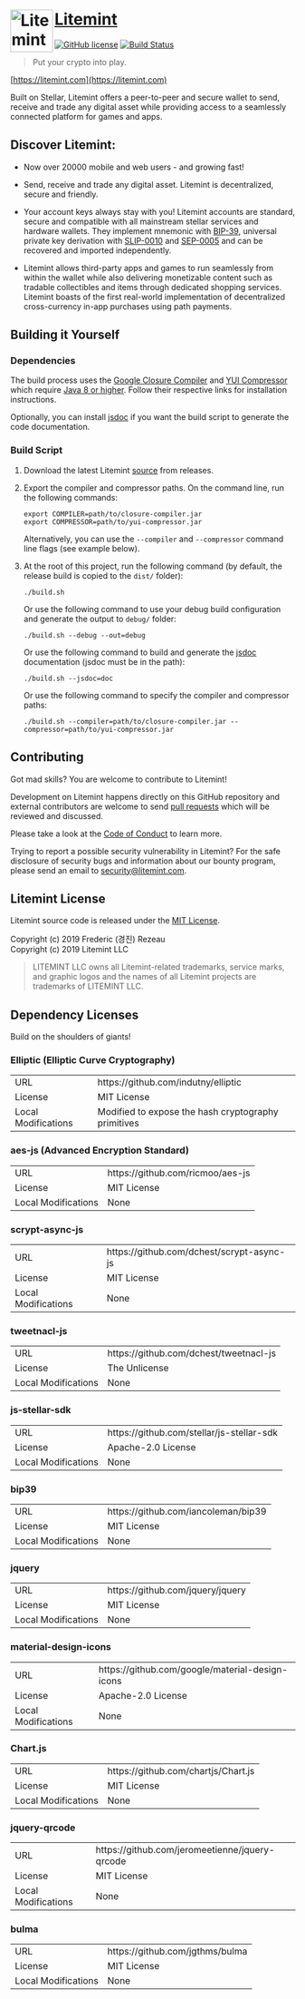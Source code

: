 <h1 align="left"><a href="https://litemint.com" target="_blank" rel="noopener noreferrer"><img align=left width="75" src="https://litemint.com/300x300.png" alt="Litemint logo">Litemint</a></h1>

[![GitHub license](https://img.shields.io/badge/License-MIT-blue.svg)](https://github.com/litemint/litemint/blob/master/LICENSE) [![Build Status](https://travis-ci.org/litemint/litemint.svg?branch=master)](https://travis-ci.org/litemint/litemint)

> Put your crypto into play.

[https://litemint.com](https://litemint.com)

Built on Stellar, Litemint offers a peer-to-peer and secure wallet to send, receive and trade any digital asset while providing access to a seamlessly connected platform for games and apps.

## Discover Litemint:

- Now over 20000 mobile and web users - and growing fast!

- Send, receive and trade any digital asset. Litemint is decentralized, secure and friendly.

- Your account keys always stay with you! Litemint accounts are standard, secure and compatible with all mainstream stellar services and hardware wallets. They implement mnemonic with [BIP-39](https://github.com/bitcoin/bips/blob/master/bip-0039.mediawiki), universal private key derivation with [SLIP-0010](https://github.com/satoshilabs/slips/blob/master/slip-0010.md) and [SEP-0005](https://github.com/stellar/stellar-protocol/blob/master/ecosystem/sep-0005.md) and can be recovered and imported independently.

- Litemint allows third-party apps and games to run seamlessly from within the wallet while also delivering monetizable content such as tradable collectibles and items through dedicated shopping services. Litemint boasts of the first real-world implementation of decentralized cross-currency in-app purchases using path payments.

## Building it Yourself

### Dependencies

The build process uses the [Google Closure Compiler](https://github.com/google/closure-compiler) and [YUI Compressor](https://github.com/yui/yuicompressor) which require [Java 8 or higher](https://www.java.com/). Follow their respective links for installation instructions.

Optionally, you can install [jsdoc](https://github.com/jsdoc3/jsdoc) if you want the build script to generate the code documentation.

### Build Script

1. Download the latest Litemint [source](https://github.com/litemint/litemint/releases) from releases.

2. Export the compiler and compressor paths. On the command line, run the following commands:
   ```shell
   export COMPILER=path/to/closure-compiler.jar
   export COMPRESSOR=path/to/yui-compressor.jar
   ```
   Alternatively, you can use the `--compiler` and `--compressor` command line flags (see example below).

3. At the root of this project, run the following command (by default, the release build is copied to the `dist/` folder):
   ```shell
   ./build.sh
   ```
   Or use the following command to use your debug build configuration and generate the output to `debug/` folder:
   ```shell
   ./build.sh --debug --out=debug
   ```
   Or use the following command to build and generate the [jsdoc](https://github.com/jsdoc3/jsdoc) documentation (jsdoc must be in the path):
   ```shell
   ./build.sh --jsdoc=doc
   ```
   Or use the following command to specify the compiler and compressor paths:
   ```shell
   ./build.sh --compiler=path/to/closure-compiler.jar --compressor=path/to/yui-compressor.jar
   ```
   
## Contributing

Got mad skills? You are welcome to contribute to Litemint!

Development on Litemint happens directly on this GitHub repository and external contributors are welcome to send [pull requests](https://help.github.com/articles/about-pull-requests) which will be reviewed and discussed.

Please take a look at the [Code of Conduct](https://github.com/litemint/litemint/blob/master/CONTRIB.md) to learn more.

Trying to report a possible security vulnerability in Litemint? For the safe disclosure of security bugs and information about our bounty program, please send an email to [security@litemint.com](mailto:security@litemint.com).

## Litemint License

Litemint source code is released under the [MIT License](https://github.com/litemint/litemint/blob/master/LICENSE).

Copyright (c) 2019 Frederic (경진) Rezeau<br />
Copyright (c) 2019 Litemint LLC

> LITEMINT LLC owns all Litemint-related trademarks, service marks, and graphic logos and the names of all Litemint projects are trademarks of LITEMINT LLC.

## Dependency Licenses

Build on the shoulders of giants!

### Elliptic (Elliptic Curve Cryptography)

<table>
  <tr>
    <td>URL</td>
    <td>https://github.com/indutny/elliptic</td>
  </tr>
  <tr>
    <td>License</td>
    <td>MIT License</td>
  </tr>
  <tr>
    <td>Local Modifications</td>
    <td>Modified to expose the hash cryptography primitives</td>
  </tr>
</table>

### aes-js (Advanced Encryption Standard)

<table>
  <tr>
    <td>URL</td>
    <td>https://github.com/ricmoo/aes-js</td>
  </tr>
  <tr>
    <td>License</td>
    <td>MIT License</td>
  </tr>
  <tr>
    <td>Local Modifications</td>
    <td>None</td>
  </tr>
</table>

### scrypt-async-js

<table>
  <tr>
    <td>URL</td>
    <td>https://github.com/dchest/scrypt-async-js</td>
  </tr>
  <tr>
    <td>License</td>
    <td>MIT License</td>
  </tr>
  <tr>
    <td>Local Modifications</td>
    <td>None</td>
  </tr>
</table>

### tweetnacl-js

<table>
  <tr>
    <td>URL</td>
    <td>https://github.com/dchest/tweetnacl-js</td>
  </tr>
  <tr>
    <td>License</td>
    <td>The Unlicense</td>
  </tr>
  <tr>
    <td>Local Modifications</td>
    <td>None</td>
  </tr>
</table>

### js-stellar-sdk

<table>
  <tr>
    <td>URL</td>
    <td>https://github.com/stellar/js-stellar-sdk</td>
  </tr>
  <tr>
    <td>License</td>
    <td>Apache-2.0 License</td>
  </tr>
  <tr>
    <td>Local Modifications</td>
    <td>None</td>
  </tr>
</table>

### bip39

<table>
  <tr>
    <td>URL</td>
    <td>https://github.com/iancoleman/bip39</td>
  </tr>
  <tr>
    <td>License</td>
    <td>MIT License</td>
  </tr>
  <tr>
    <td>Local Modifications</td>
    <td>None</td>
  </tr>
</table>

### jquery

<table>
  <tr>
    <td>URL</td>
    <td>https://github.com/jquery/jquery</td>
  </tr>
  <tr>
    <td>License</td>
    <td>MIT License</td>
  </tr>
  <tr>
    <td>Local Modifications</td>
    <td>None</td>
  </tr>
</table>

### material-design-icons

<table>
  <tr>
    <td>URL</td>
    <td>https://github.com/google/material-design-icons</td>
  </tr>
  <tr>
    <td>License</td>
    <td>Apache-2.0 License</td>
  </tr>
  <tr>
    <td>Local Modifications</td>
    <td>None</td>
  </tr>
</table>

### Chart.js

<table>
  <tr>
    <td>URL</td>
    <td>https://github.com/chartjs/Chart.js</td>
  </tr>
  <tr>
    <td>License</td>
    <td>MIT License</td>
  </tr>
  <tr>
    <td>Local Modifications</td>
    <td>None</td>
  </tr>
</table>

### jquery-qrcode

<table>
  <tr>
    <td>URL</td>
    <td>https://github.com/jeromeetienne/jquery-qrcode</td>
  </tr>
  <tr>
    <td>License</td>
    <td>MIT License</td>
  </tr>
  <tr>
    <td>Local Modifications</td>
    <td>None</td>
  </tr>
</table>

### bulma

<table>
  <tr>
    <td>URL</td>
    <td>https://github.com/jgthms/bulma</td>
  </tr>
  <tr>
    <td>License</td>
    <td>MIT License</td>
  </tr>
  <tr>
    <td>Local Modifications</td>
    <td>None</td>
  </tr>
</table>
